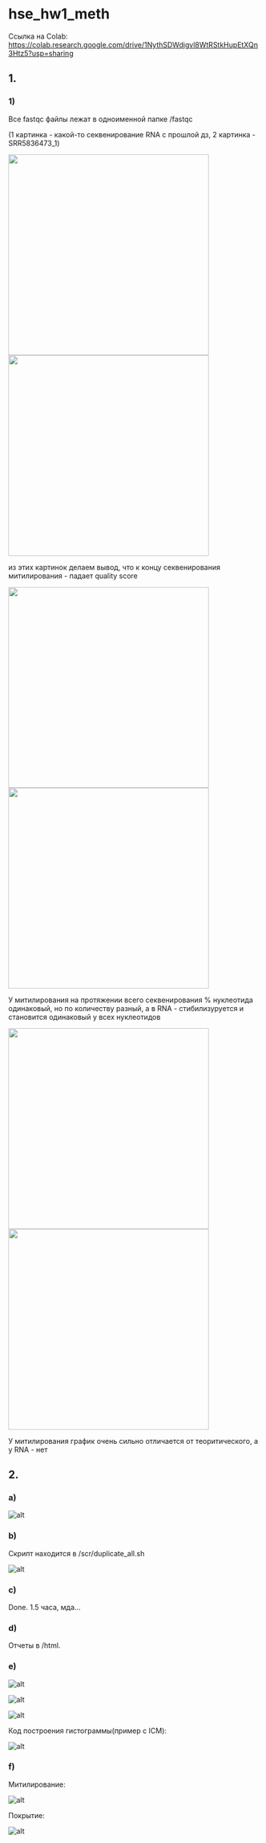 # hse_hw1_meth

Ссылка на Colab: https://colab.research.google.com/drive/1NythSDWdjgvl8WtRStkHupEtXQn3Htz5?usp=sharing

## 1.

### 1)
Все fastqc файлы лежат в одноименной папке /fastqc

(1 картинка - какой-то секвенирование RNA с прошлой дз, 2 картинка - SRR5836473_1)

<p float="left">
  <img src="/fig/RNA1.png " width="400" />
  <img src="/fig/myth1_1.png" width="400" />
</p>
из этих картинок делаем вывод, что к концу секвенирования митилирования - падает quality score

<p float="left">
  <img src="/fig/RNA2.png " width="400" />
  <img src="/fig/myth2_1.png" width="400" />
</p>

У митилирования на протяжении всего секвенирования % нуклеотида одинаковый, но по количеству разный, а в RNA - стибилизуруется и становится одинаковый у всех нуклеотидов 

<p float="left">
  <img src="/fig/RNA3.png " width="400" />
  <img src="/fig/myth3_1.png" width="400" />
</p>

У митилирования график очень сильно отличается от теоритического, а у RNA - нет

### 


## 2.
### a)

![alt](./fig/task1.png)

### b)

Скрипт находится в /scr/duplicate_all.sh

![alt](./fig/task2.png)
### c)

Done. 1.5 часа, мда...

### d)
Отчеты в /html.

### e)

![alt](./fig/dist_8cell.png)

![alt](./fig/dist_epi.png)

![alt](./fig/dist_icm.png)

Код построения гистограммы(пример c ICM):

![alt](./fig/example.png)

### f)
Митилирование:

![alt](./fig/myth.png)

Покрытие:

![alt](./fig/cov.png)
